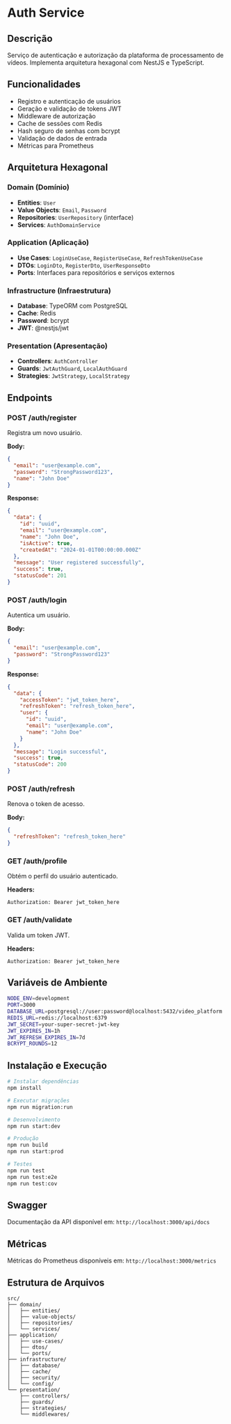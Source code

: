 # Auth Service

## Descrição

Serviço de autenticação e autorização da plataforma de processamento de vídeos. Implementa arquitetura hexagonal com NestJS e TypeScript.

## Funcionalidades

- Registro e autenticação de usuários
- Geração e validação de tokens JWT
- Middleware de autorização
- Cache de sessões com Redis
- Hash seguro de senhas com bcrypt
- Validação de dados de entrada
- Métricas para Prometheus

## Arquitetura Hexagonal

### Domain (Domínio)

- **Entities**: `User`
- **Value Objects**: `Email`, `Password`
- **Repositories**: `UserRepository` (interface)
- **Services**: `AuthDomainService`

### Application (Aplicação)

- **Use Cases**: `LoginUseCase`, `RegisterUseCase`, `RefreshTokenUseCase`
- **DTOs**: `LoginDto`, `RegisterDto`, `UserResponseDto`
- **Ports**: Interfaces para repositórios e serviços externos

### Infrastructure (Infraestrutura)

- **Database**: TypeORM com PostgreSQL
- **Cache**: Redis
- **Password**: bcrypt
- **JWT**: @nestjs/jwt

### Presentation (Apresentação)

- **Controllers**: `AuthController`
- **Guards**: `JwtAuthGuard`, `LocalAuthGuard`
- **Strategies**: `JwtStrategy`, `LocalStrategy`

## Endpoints

### POST /auth/register

Registra um novo usuário.

**Body:**

```json
{
  "email": "user@example.com",
  "password": "StrongPassword123",
  "name": "John Doe"
}
```

**Response:**

```json
{
  "data": {
    "id": "uuid",
    "email": "user@example.com",
    "name": "John Doe",
    "isActive": true,
    "createdAt": "2024-01-01T00:00:00.000Z"
  },
  "message": "User registered successfully",
  "success": true,
  "statusCode": 201
}
```

### POST /auth/login

Autentica um usuário.

**Body:**

```json
{
  "email": "user@example.com",
  "password": "StrongPassword123"
}
```

**Response:**

```json
{
  "data": {
    "accessToken": "jwt_token_here",
    "refreshToken": "refresh_token_here",
    "user": {
      "id": "uuid",
      "email": "user@example.com",
      "name": "John Doe"
    }
  },
  "message": "Login successful",
  "success": true,
  "statusCode": 200
}
```

### POST /auth/refresh

Renova o token de acesso.

**Body:**

```json
{
  "refreshToken": "refresh_token_here"
}
```

### GET /auth/profile

Obtém o perfil do usuário autenticado.

**Headers:**

```
Authorization: Bearer jwt_token_here
```

### GET /auth/validate

Valida um token JWT.

**Headers:**

```
Authorization: Bearer jwt_token_here
```

## Variáveis de Ambiente

```bash
NODE_ENV=development
PORT=3000
DATABASE_URL=postgresql://user:password@localhost:5432/video_platform
REDIS_URL=redis://localhost:6379
JWT_SECRET=your-super-secret-jwt-key
JWT_EXPIRES_IN=1h
JWT_REFRESH_EXPIRES_IN=7d
BCRYPT_ROUNDS=12
```

## Instalação e Execução

```bash
# Instalar dependências
npm install

# Executar migrações
npm run migration:run

# Desenvolvimento
npm run start:dev

# Produção
npm run build
npm run start:prod

# Testes
npm run test
npm run test:e2e
npm run test:cov
```

## Swagger

Documentação da API disponível em: `http://localhost:3000/api/docs`

## Métricas

Métricas do Prometheus disponíveis em: `http://localhost:3000/metrics`

## Estrutura de Arquivos

```
src/
├── domain/
│   ├── entities/
│   ├── value-objects/
│   ├── repositories/
│   └── services/
├── application/
│   ├── use-cases/
│   ├── dtos/
│   └── ports/
├── infrastructure/
│   ├── database/
│   ├── cache/
│   ├── security/
│   └── config/
└── presentation/
    ├── controllers/
    ├── guards/
    ├── strategies/
    └── middlewares/
```
